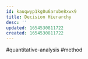 ```yaml
---
id: kauqwyp1kg0u6arube8xwx9
title: Decision Hierarchy
desc: ''
updated: 1654530811722
created: 1654530811722
---
```

#quantitative-analysis #method
